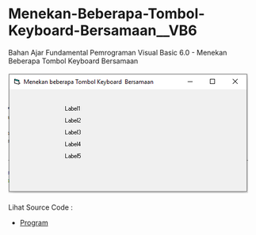 # Menekan-Beberapa-Tombol-Keyboard-Bersamaan__VB6
Bahan Ajar Fundamental Pemrograman Visual Basic 6.0 - Menekan Beberapa Tombol Keyboard Bersamaan<br><br>
<img src="https://github.com/RizkyKhapidsyah/Menekan-Beberapa-Tombol-Keyboard-Bersamaan__VB6/blob/master/result/001.PNG"><br><br>
Lihat Source Code : <br>
- <a href="https://github.com/RizkyKhapidsyah/Menekan-Beberapa-Tombol-Keyboard-Bersamaan__VB6/blob/master/Form1.frm">Program</a>
